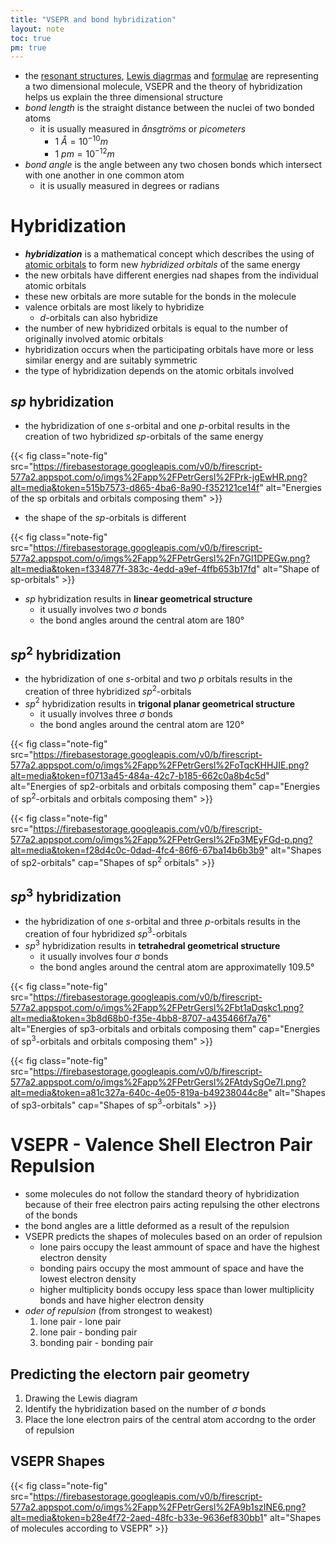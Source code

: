 ```yaml
---
title: "VSEPR and bond hybridization"
layout: note
toc: true
pm: true
---
```

- the [resonant structures](/notes/research/chemistry/ap-chemistry/molecular-and-ionic-compound-structure-and-properties/resonance-and-formal-charge), [Lewis diagrmas](/notes/research/chemistry/ap-chemistry/molecular-and-ionic-compound-structure-and-properties/lewis-diagrams) and [formulae](/notes/research/chemistry/ap-chemistry/atomic-structure-and-properties/elemental-composition-of-pure-substances#denoting-pure-substances) are representing a two dimensional molecule, VSEPR and the theory of hybridization helps us explain the three dimensional structure
- _bond length_ is the straight distance between the nuclei of two bonded atoms
    - it is usually measured in _ånsgtröms_ or _picometers_
        - $1\ Å=10^{-10}m$
        - $1\ pm=10^{-12}m$
- _bond angle_ is the angle between any two chosen bonds which intersect with one another in one common atom
    - it is usually measured in degrees or radians
# Hybridization
- **_hybridization_** is a mathematical concept which describes the using of [atomic orbitals](/notes/research/chemistry/ap-chemistry/atomic-structure-and-properties/atomic-structure-and-electron-configuration#description-of-the-quantum-model-of-an-atom) to form new _hybridized orbitals_ of the same energy
- the new orbitals have different energies nad shapes from the individual atomic orbitals
- these new orbitals are more sutable for the bonds in the molecule
- valence orbitals are most likely to hybridize
    - _d_-orbitals can also hybridize
- the number of new hybridized orbitals is equal to the number of originally involved atomic orbitals
- hybridization occurs when the participating orbitals have more or less similar energy and are suitably symmetric
- the type of hybridization depends on the atomic orbitals involved
## _sp_ hybridization
- the hybridization of one _s_-orbital and one _p_-orbital results in the creation of two hybridized _sp_-orbitals of the same energy

{{< fig class="note-fig" src="https://firebasestorage.googleapis.com/v0/b/firescript-577a2.appspot.com/o/imgs%2Fapp%2FPetrGersl%2FPrk-jgEwHR.png?alt=media&token=515b7573-d865-4ba6-8a90-f352121ce14f" alt="Energies of the sp orbitals and orbitals composing them" >}}

- the shape of the _sp_-orbitals is different

{{< fig class="note-fig" src="https://firebasestorage.googleapis.com/v0/b/firescript-577a2.appspot.com/o/imgs%2Fapp%2FPetrGersl%2Fn7Gl1DPEGw.png?alt=media&token=f334877f-383c-4edd-a9ef-4ffb653b17fd" alt="Shape of sp-orbitals" >}}

- _sp_ hybridization results in **linear geometrical structure**
    - it usually involves two $\sigma$ bonds
    - the bond angles around the central atom are 180°
## _sp_$^2$ hybridization
- the hybridization of one _s_-orbital and two _p_ orbitals results in the creation of three hybridized _sp_$^2$-orbitals
- _sp_$^2$ hybridization results in **trigonal planar geometrical structure**
    - it usually involves three $\sigma$ bonds
    - the bond angles around the central atom are 120°

{{< fig class="note-fig" src="https://firebasestorage.googleapis.com/v0/b/firescript-577a2.appspot.com/o/imgs%2Fapp%2FPetrGersl%2FoTqcKHHJIE.png?alt=media&token=f0713a45-484a-42c7-b185-662c0a8b4c5d" alt="Energies of sp2-orbitals and orbitals composing them" cap="Energies of sp$^2$-orbitals and orbitals composing them" >}}

{{< fig class="note-fig" src="https://firebasestorage.googleapis.com/v0/b/firescript-577a2.appspot.com/o/imgs%2Fapp%2FPetrGersl%2Fp3MEyFGd-p.png?alt=media&token=f28d4c0c-0dad-4fc4-86f6-67ba14b6b3b9" alt="Shapes of sp2-orbitals" cap="Shapes of sp$^2$ orbitals" >}}

## _sp_$^3$ hybridization
- the hybridization of one _s_-orbital and three _p_-orbitals results in the creation of four hybridized _sp_$^3$-orbitals
- _sp_$^3$ hybridization results in **tetrahedral geometrical structure**
    - it usually involves four $\sigma$ bonds
    - the bond angles around the central atom are approximatelly 109.5°

{{< fig class="note-fig" src="https://firebasestorage.googleapis.com/v0/b/firescript-577a2.appspot.com/o/imgs%2Fapp%2FPetrGersl%2Fbt1aDqskc1.png?alt=media&token=3b8d68b0-f35e-4bb8-8707-a435466f7a76" alt="Energies of sp3-orbitals and orbitals composing them" cap="Energies of sp$^3$-orbitals and orbitals composing them" >}}

{{< fig class="note-fig" src="https://firebasestorage.googleapis.com/v0/b/firescript-577a2.appspot.com/o/imgs%2Fapp%2FPetrGersl%2FAtdySgOe7I.png?alt=media&token=a81c327a-640c-4e05-819a-b49238044c8e" alt="Shapes of sp3-orbitals" cap="Shapes of sp$^3$-orbitals" >}}

# VSEPR - Valence Shell Electron Pair Repulsion
- some molecules do not follow the standard theory of hybridization because of their free electron pairs acting repulsing the other electrons of the bonds
- the bond angles are a little deformed as a result of the repulsion
- VSEPR predicts the shapes of molecules based on an order of repulsion
    - lone pairs occupy the least ammount of space and have the highest electron density
    - bonding pairs occupy the most ammount of space and have the lowest electron density
    - higher multiplicity bonds occupy less space than lower multiplicity bonds and have higher electron density
- _oder of repulsion_ (from strongest to weakest)
    1. lone pair - lone pair
    2. lone pair - bonding pair
    3. bonding pair - bonding pair
## Predicting the electorn pair geometry
1. Drawing the Lewis diagram
2. Identify the hybridization based on the number of $\sigma$ bonds
3. Place the lone electron pairs of the central atom accordng to the order of repulsion
## VSEPR Shapes

{{< fig class="note-fig" src="https://firebasestorage.googleapis.com/v0/b/firescript-577a2.appspot.com/o/imgs%2Fapp%2FPetrGersl%2FA9b1szINE6.png?alt=media&token=b28e4f72-2aed-48fc-b33e-9636ef830bb1" alt="Shapes of molecules according to VSEPR" >}} 